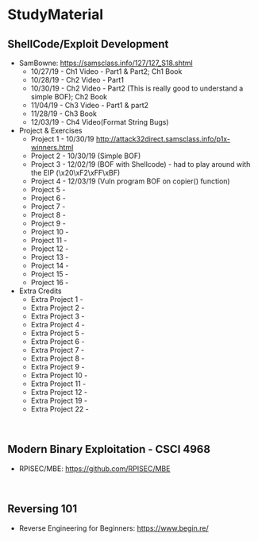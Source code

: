 # StudyMaterial

## ShellCode/Exploit Development
* SamBowne: https://samsclass.info/127/127_S18.shtml
  * 10/27/19 - Ch1 Video - Part1 & Part2; Ch1 Book
  * 10/28/19 - Ch2 Video - Part1
  * 10/30/19 - Ch2 Video - Part2 (This is really good to understand a simple BOF); Ch2 Book
  * 11/04/19 - Ch3 Video - Part1 & part2
  * 11/28/19 - Ch3 Book
  * 12/03/19 - Ch4 Video(Format String Bugs)
* Project & Exercises
  * Project 1 - 10/30/19 http://attack32direct.samsclass.info/p1x-winners.html
  * Project 2 - 10/30/19 (Simple BOF)
  * Project 3 - 12/02/19 (BOF with Shellcode) - had to play around with the EIP (\x20\xF2\xFF\xBF)
  * Project 4 - 12/03/19 (Vuln program BOF on copier() function)
  * Project 5 - 
  * Project 6 - 
  * Project 7 - 
  * Project 8 - 
  * Project 9 - 
  * Project 10 - 
  * Project 11 - 
  * Project 12 -
  * Project 13 - 
  * Project 14 - 
  * Project 15 - 
  * Project 16 - 
* Extra Credits
  * Extra Project 1 -
  * Extra Project 2 -
  * Extra Project 3 -
  * Extra Project 4 -
  * Extra Project 5 -
  * Extra Project 6 -
  * Extra Project 7 -
  * Extra Project 8 -
  * Extra Project 9 -
  * Extra Project 10 -
  * Extra Project 11 -
  * Extra Project 12 -
  * Extra Project 19 -
  * Extra Project 22 -
<br />   

## Modern Binary Exploitation - CSCI 4968
* RPISEC/MBE: https://github.com/RPISEC/MBE 
<br />

## Reversing 101
* Reverse Engineering for Beginners: https://www.begin.re/
<br />
